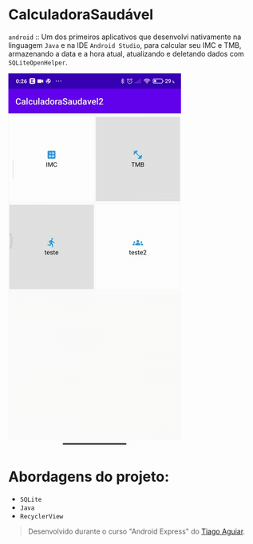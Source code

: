 # CalculadoraSaudável
``android`` :: Um dos primeiros aplicativos que desenvolvi nativamente na linguagem ``Java`` e na IDE ``Android Studio``, para calcular seu IMC e TMB, armazenando a data e a hora atual, atualizando e deletando dados com ``SQLiteOpenHelper``.

![GIF Calculadora Saudavel](https://github.com/felipeferreira-dev/CalculadoraSaudavel/blob/master/gif_calc_saudavel_01.gif)

# Abordagens do projeto:

- ``SQLite``
- ``Java``
- ``RecyclerView``

> Desenvolvido durante o curso "Android Express" do [Tiago Aguiar](https://github.com/tiago-aguiar).
